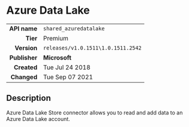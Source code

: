 # Azure Data Lake
| | |
|-:|-|
|**API name**|`shared_azuredatalake`|
|**Tier**|Premium|
|**Version**|`releases/v1.0.1511\1.0.1511.2542`|
|**Publisher**|**Microsoft**|
|**Created**|Tue Jul 24 2018|
|**Changed**|Tue Sep 07 2021|

## Description
Azure Data Lake Store connector allows you to read and add data to an Azure Data Lake account.
